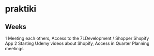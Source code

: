 # praktiki

## Weeks                      
1             Meeting each others, Access to the 7LDevelopment / Shopper Shopify App
2             Starting Udemy videos about Shopify, Access in Quarter Planning meetings
